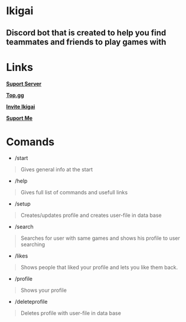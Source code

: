 <h1 class="code-line" data-line-start=0 data-line-end=1 ><a id="Ikigai_0"></a>Ikigai</h1>
<h2 class="code-line" data-line-start=2 data-line-end=3 ><a id="Discord_bot_that_is_created_to_help_you_find_teammates_and_friends_to_play_games_with_2"></a>Discord bot that is created to help you find teammates and friends to play games with</h2>
<h1 class="code-line" data-line-start=4 data-line-end=5 ><a id="Links_4"></a>Links</h1>
<p class="has-line-data" data-line-start="6" data-line-end="7"><a href="https://discord.gg/hnCQAfJS"><strong>Suport Server</strong></a></p>
<p class="has-line-data" data-line-start="8" data-line-end="9"><a href="https://top.gg/bot/1016513838486655026"><strong>Top.gg</strong></a></p>
<p class="has-line-data" data-line-start="10" data-line-end="11"><a href="https://discord.com/api/oauth2/authorize?client_id=1016513838486655026&amp;permissions=2048&amp;scope=bot"><strong>Invite Ikigai</strong></a></p>
<p class="has-line-data" data-line-start="12" data-line-end="13"><a href="https://www.buymeacoffee.com/yasushiko"><strong>Suport Me</strong></a></p>
<h1 class="code-line" data-line-start=14 data-line-end=15 ><a id="Comands_14"></a>Comands</h1>
<ul>
<li class="has-line-data" data-line-start="16" data-line-end="18">/start</li>
</ul>
<blockquote>
<p class="has-line-data" data-line-start="18" data-line-end="19">Gives general info at the start</p>
</blockquote>
<ul>
<li class="has-line-data" data-line-start="20" data-line-end="22">/help</li>
</ul>
<blockquote>
<p class="has-line-data" data-line-start="22" data-line-end="23">Gives full list of commands and usefull links</p>
</blockquote>
<ul>
<li class="has-line-data" data-line-start="24" data-line-end="26">/setup</li>
</ul>
<blockquote>
<p class="has-line-data" data-line-start="26" data-line-end="27">Creates/updates profile and creates user-file in data base</p>
</blockquote>
<ul>
<li class="has-line-data" data-line-start="28" data-line-end="30">/search</li>
</ul>
<blockquote>
<p class="has-line-data" data-line-start="30" data-line-end="31">Searches for user with same games and shows his profile to user searching</p>
</blockquote>
<ul>
<li class="has-line-data" data-line-start="32" data-line-end="34">/likes</li>
</ul>
<blockquote>
<p class="has-line-data" data-line-start="34" data-line-end="35">Shows people that liked your profile and lets you like them back.</p>
</blockquote>
<ul>
<li class="has-line-data" data-line-start="36" data-line-end="38">/profile</li>
</ul>
<blockquote>
<p class="has-line-data" data-line-start="38" data-line-end="39">Shows your profile</p>
</blockquote>
<ul>
<li class="has-line-data" data-line-start="40" data-line-end="42">/deleteprofile</li>
</ul>
<blockquote>
<p class="has-line-data" data-line-start="42" data-line-end="43">Deletes profile with user-file in data base</p>
</blockquote>